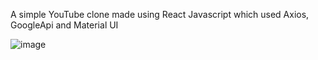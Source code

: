 A simple YouTube clone made using React Javascript which used Axios, GoogleApi and Material UI

![image](https://user-images.githubusercontent.com/68853069/176756075-acc7c593-27c1-4168-baf8-351d8277736a.png)
